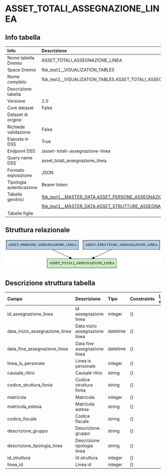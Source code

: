 # ASSET_TOTALI_ASSEGNAZIONE_LINEA

## Info tabella

| Info                     | Descrizione                                                                                                                                       |
|:-------------------------|:--------------------------------------------------------------------------------------------------------------------------------------------------|
| Nome tabella Dremio      | ASSET_TOTALI_ASSEGNAZIONE_LINEA                                                                                                                   |
| Space Dremio             | fbk_test1__VISUALIZATION_TABLES                                                                                                                   |
| Nome completo            | fbk_test1__VISUALIZATION_TABLES.ASSET_TOTALI_ASSEGNAZIONE_LINEA                                                                                   |
| Descrizione tabella      |                                                                                                                                                   |
| Versione                 | 1.0                                                                                                                                               |
| Core dataset             | False                                                                                                                                             |
| Dataset di origine       |                                                                                                                                                   |
| Richiede validazione     | False                                                                                                                                             |
| Esposta in DSS           | True                                                                                                                                              |
| Endpoint DSS             | /asset-totali-assegnazione-linea                                                                                                                  |
| Query name DSS           | asset_totali_assegnazione_linea                                                                                                                   |
| Formato esposizione      | JSON                                                                                                                                              |
| Tipologia autenticazione | Bearer token                                                                                                                                      |
| Tabelle genitrici        | [fbk_test1__MASTER_DATA.ASSET_PERSONE_ASSEGNAZIONE_LINEA](/Documentation/fbk_test1__MASTER_DATA/ASSET_PERSONE_ASSEGNAZIONE_LINEA/markdown.md)     |
|                          | [fbk_test1__MASTER_DATA.ASSET_STRUTTURE_ASSEGNAZIONE_LINEA](/Documentation/fbk_test1__MASTER_DATA/ASSET_STRUTTURE_ASSEGNAZIONE_LINEA/markdown.md) |
| Tabelle figlie           |                                                                                                                                                   |

## Struttura relazionale

![ASSET_TOTALI_ASSEGNAZIONE_LINEA](./graph_png.png)

## Descrizione struttura tabella

| Campo                          | Descrizione                    | Tipo     | Constraints   | Linked data   | errors   |
|:-------------------------------|:-------------------------------|:---------|:--------------|:--------------|:---------|
| id_assegnazione_linea          | Id assegnazione linea          | integer  | {}            |               | {}       |
| data_inizio_assegnazione_linea | Data inizio assegnazione linea | datetime | {}            |               | {}       |
| data_fine_assegnazione_linea   | Data fine assegnazione linea   | datetime | {}            |               | {}       |
| linea_is_personale             | Linea is personale             | integer  | {}            |               | {}       |
| causale_ritiro                 | Causale ritiro                 | string   | {}            |               | {}       |
| codice_struttura_fonia         | Codice struttura fonia         | string   | {}            |               | {}       |
| matricola                      | Matricola                      | integer  | {}            |               | {}       |
| matricola_estesa               | Matricola estesa               | string   | {}            |               | {}       |
| codice_fiscale                 | Codice fiscale                 | string   | {}            |               | {}       |
| descrizione_gruppo             | Descrizione gruppo             | string   | {}            |               | {}       |
| descrizione_tipologia_linea    | Descrizione tipologia linea    | string   | {}            |               | {}       |
| id_struttura                   | Id struttura                   | integer  | {}            |               | {}       |
| linea_id                       | Linea id                       | integer  | {}            |               | {}       |
